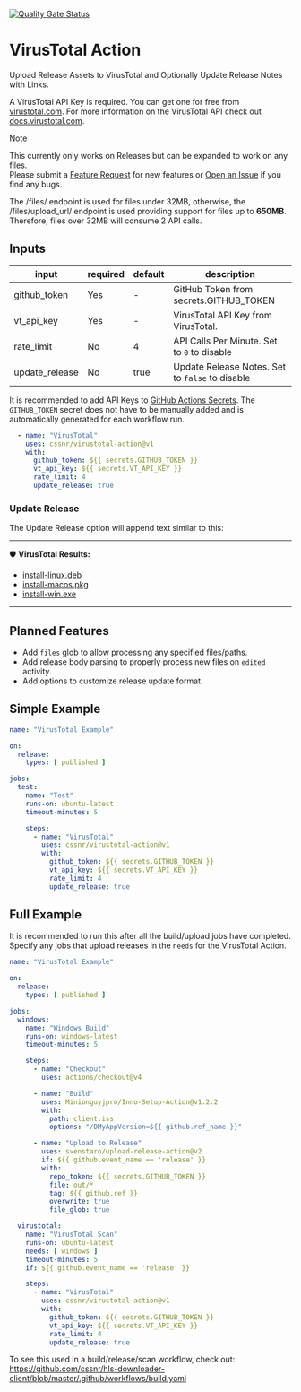 [![Quality Gate Status](https://sonarcloud.io/api/project_badges/measure?project=cssnr_virustotal-action&metric=alert_status)](https://sonarcloud.io/summary/new_code?id=cssnr_virustotal-action)
# VirusTotal Action

Upload Release Assets to VirusTotal and Optionally Update Release Notes with Links.

A VirusTotal API Key is required. You can get one for free from
[virustotal.com](https://www.virustotal.com/gui/sign-in).
For more information on the VirusTotal API check out [docs.virustotal.com](https://docs.virustotal.com/).

> [!NOTE]  
> This currently only works on Releases but can be expanded to work on any files.  
> Please submit a [Feature Request](https://github.com/cssnr/virustotal-action/discussions/categories/feature-requests)
> for new features
> or [Open an Issue](https://github.com/cssnr/virustotal-action/issues) if you find any bugs.

The /files/ endpoint is used for files under 32MB, otherwise, the /files/upload_url/ endpoint is used providing support
for files up to **650MB**. Therefore, files over 32MB will consume 2 API calls.

## Inputs

| input          | required | default | description                                     |
|----------------|----------|---------|-------------------------------------------------|
| github_token   | Yes      | -       | GitHub Token from secrets.GITHUB_TOKEN          |
| vt_api_key     | Yes      | -       | VirusTotal API Key from VirusTotal.             |
| rate_limit     | No       | 4       | API Calls Per Minute. Set to `0` to disable     |
| update_release | No       | true    | Update Release Notes. Set to `false` to disable |

It is recommended to add API Keys to
[GitHub Actions Secrets](https://docs.github.com/en/actions/security-guides/using-secrets-in-github-actions).
The `GITHUB_TOKEN` secret does not have to be manually added and is automatically generated for each workflow run.

```yaml
  - name: "VirusTotal"
    uses: cssnr/virustotal-action@v1
    with:
      github_token: ${{ secrets.GITHUB_TOKEN }}
      vt_api_key: ${{ secrets.VT_API_KEY }}
      rate_limit: 4
      update_release: true
```

### Update Release

The Update Release option will append text similar to this:

---
🛡️ **VirusTotal Results:**

- [install-linux.deb](https://www.virustotal.com/gui/file-analysis/ZDAzY2M2ZGQzZmEwZWEwZTI2NjQ5NmVjZDcwZmY0YTY6MTcxNzU2NzI3Ng==)
- [install-macos.pkg](https://www.virustotal.com/gui/file-analysis/YTkzOGFjMDZhNTI3NmU5MmI4YzQzNzg5ODE3OGRkMzg6MTcxNzU2NzI3OA==)
- [install-win.exe](https://www.virustotal.com/gui/file-analysis/M2JhZDJhMzRhYjcyM2Y0MDFkNjU1OGZlYjFkNjgyMmY6MTcxNzU2NzI4MA==)

---

## Planned Features

- Add `files` glob to allow processing any specified files/paths.
- Add release body parsing to properly process new files on `edited` activity.
- Add options to customize release update format.

## Simple Example

```yaml
name: "VirusTotal Example"

on:
  release:
    types: [ published ]

jobs:
  test:
    name: "Test"
    runs-on: ubuntu-latest
    timeout-minutes: 5

    steps:
      - name: "VirusTotal"
        uses: cssnr/virustotal-action@v1
        with:
          github_token: ${{ secrets.GITHUB_TOKEN }}
          vt_api_key: ${{ secrets.VT_API_KEY }}
          rate_limit: 4
          update_release: true
```

## Full Example

It is recommended to run this after all the build/upload jobs have completed.
Specify any jobs that upload releases in the `needs` for the VirusTotal Action.

```yaml
name: "VirusTotal Example"

on:
  release:
    types: [ published ]

jobs:
  windows:
    name: "Windows Build"
    runs-on: windows-latest
    timeout-minutes: 5

    steps:
      - name: "Checkout"
        uses: actions/checkout@v4

      - name: "Build"
        uses: Minionguyjpro/Inno-Setup-Action@v1.2.2
        with:
          path: client.iss
          options: "/DMyAppVersion=${{ github.ref_name }}"

      - name: "Upload to Release"
        uses: svenstaro/upload-release-action@v2
        if: ${{ github.event_name == 'release' }}
        with:
          repo_token: ${{ secrets.GITHUB_TOKEN }}
          file: out/*
          tag: ${{ github.ref }}
          overwrite: true
          file_glob: true

  virustotal:
    name: "VirusTotal Scan"
    runs-on: ubuntu-latest
    needs: [ windows ]
    timeout-minutes: 5
    if: ${{ github.event_name == 'release' }}

    steps:
      - name: "VirusTotal"
        uses: cssnr/virustotal-action@v1
        with:
          github_token: ${{ secrets.GITHUB_TOKEN }}
          vt_api_key: ${{ secrets.VT_API_KEY }}
          rate_limit: 4
          update_release: true
```

To see this used in a build/release/scan workflow, check out:  
https://github.com/cssnr/hls-downloader-client/blob/master/.github/workflows/build.yaml

